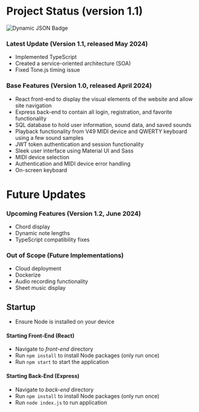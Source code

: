# Project Status (version 1.1)

![Dynamic JSON Badge](https://img.shields.io/badge/dynamic/json?url=https%3A%2F%2Fraw.githubusercontent.com%2Fastridleighton%2FMIDI-Keys%2Fmain%2Ffront-end%2Fpackage.json&query=%24.version&label=version)

### Latest Update (Version 1.1, released May 2024)
- Implemented TypeScript
- Created a service-oriented architecture (SOA)
- Fixed Tone.js timing issue

### Base Features (Version 1.0, released April 2024)
- React front-end to display the visual elements of the website and allow site navigation
- Express back-end to contain all login, registration, and favorite functionality
- SQL database to hold user information, sound data, and saved sounds
- Playback functionality from V49 MIDI device and QWERTY keyboard using a few sound samples
- JWT token authentication and session functionality
- Sleek user interface using Material UI and Sass
- MIDI device selection
- Authentication and MIDI device error handling
- On-screen keyboard

# Future Updates

### Upcoming Features (Version 1.2, June 2024)
- Chord display
- Dynamic note lengths
- TypeScript compatibility fixes

### Out of Scope (Future Implementations)
- Cloud deployment
- Dockerize
- Audio recording functionality
- Sheet music display

## Startup
- Ensure Node is installed on your device
#### Starting Front-End (React)
- Navigate to *front-end* directory
- Run `npm install` to install Node packages (only run once)
- Run `npm start` to start the application
#### Starting Back-End (Express)
- Navigate to *back-end* directory
- Run `npm install` to install Node packages (only run once)
- Run `node index.js` to run application
